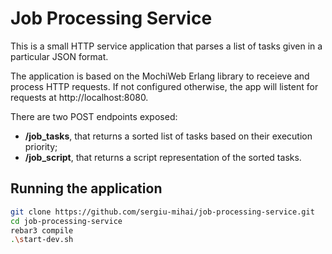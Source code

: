 # Job Processing Service

This is a small HTTP service application that parses a list of tasks given in a particular JSON format.

The application is based on the MochiWeb Erlang library to receieve and process HTTP requests.
If not configured otherwise, the app will listent for requests at http://localhost:8080.

There are two POST endpoints exposed:
- **/job_tasks**, that returns a sorted list of tasks based on their execution priority;
- **/job_script**, that returns a script representation of the sorted tasks.

## Running the application

```sh
git clone https://github.com/sergiu-mihai/job-processing-service.git
cd job-processing-service
rebar3 compile
.\start-dev.sh
```